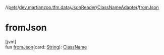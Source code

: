 //[pets](../../../../index.md)/[dev.martianzoo.tfm.data](../../index.md)/[JsonReader](../index.md)/[ClassNameAdapter](index.md)/[fromJson](from-json.md)

# fromJson

[jvm]\
fun [fromJson](from-json.md)(card: [String](https://kotlinlang.org/api/latest/jvm/stdlib/kotlin/-string/index.html)): [ClassName](../../../dev.martianzoo.tfm.pets.ast/-class-name/index.md)
